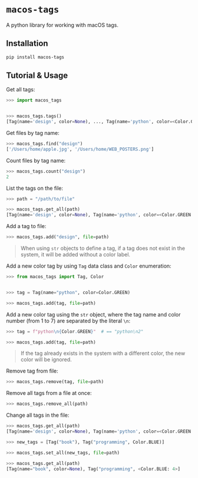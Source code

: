 # `macos-tags`

A python library for working with macOS tags.

## Installation

```bash
pip install macos-tags
```

## Tutorial & Usage

Get all tags:

```python
>>> import macos_tags


>>> macos_tags.tags()
[Tag(name='design', color=None), ..., Tag(name='python', color=<Color.GREEN: 2>]
```

Get files by tag name:

```python
>>> macos_tags.find("design")
['/Users/home/apple.jpg', '/Users/home/WEB_POSTERS.png']
```

Count files by tag name:

```python
>>> macos_tags.count("design")
2
```

List the tags on the file:

```python
>>> path = "/path/to/file"

>>> macos_tags.get_all(path)
[Tag(name='design', color=None), Tag(name='python', color=<Color.GREEN: 2>]
```

Add a tag to file:

```python
>>> macos_tags.add("design", file=path)
```

> When using `str` objects to define a tag, if a tag does not exist in the system, it will be added without a color label.

Add a new color tag by using `Tag` data class and `Color` enumeration:

```python
>>> from macos_tags import Tag, Color


>>> tag = Tag(name="python", color=Color.GREEN)

>>> macos_tags.add(tag, file=path)
```

Add a new color tag using the `str` object, where the tag name and color number (from 1 to 7) are separated by the literal `\n`:

```python
>>> tag = f"python\n{Color.GREEN}"  # == "python\n2"

>>> macos_tags.add(tag, file=path)
```

> If the tag already exists in the system with a different color, the new color will be ignored.

Remove tag from file:

```python
>>> macos_tags.remove(tag, file=path)
```

Remove all tags from a file at once:

```python
>>> macos_tags.remove_all(path)
```

Change all tags in the file:

```python
>>> macos_tags.get_all(path)
[Tag(name='design', color=None), Tag(name='python', color=<Color.GREEN: 2>]

>>> new_tags = [Tag("book"), Tag("programming", Color.BLUE)]

>>> macos_tags.set_all(new_tags, file=path)

>>> macos_tags.get_all(path)
[Tag(name="book", color=None), Tag("programming", <Color.BLUE: 4>]
```